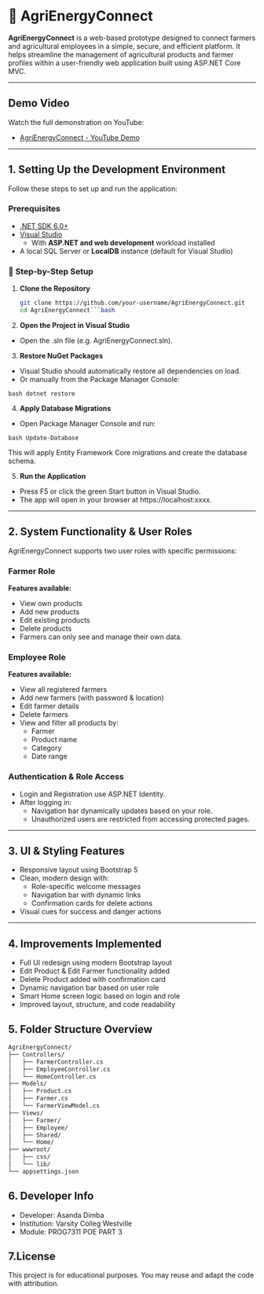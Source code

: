 # 🌾 AgriEnergyConnect

**AgriEnergyConnect** is a web-based prototype designed to connect farmers and agricultural employees in a simple, secure, and efficient platform. It helps streamline the management of agricultural products and farmer profiles within a user-friendly web application built using ASP.NET Core MVC.

---

## Demo Video

Watch the full demonstration on YouTube:  
- [AgriEnergyConnect - YouTube Demo](https://www.youtube.com/watch?v=YOUR_VIDEO_LINK_HERE)

---

## 1. Setting Up the Development Environment

Follow these steps to set up and run the application:

### Prerequisites

- [.NET SDK 6.0+](https://dotnet.microsoft.com/download)
- [Visual Studio](https://visualstudio.microsoft.com/)
  - With **ASP.NET and web development** workload installed
- A local SQL Server or **LocalDB** instance (default for Visual Studio)

### 🔧 Step-by-Step Setup

1. **Clone the Repository**
   ```bash
   git clone https://github.com/your-username/AgriEnergyConnect.git
   cd AgriEnergyConnect```bash

2. **Open the Project in Visual Studio**

- Open the .sln file (e.g. AgriEnergyConnect.sln).

3. **Restore NuGet Packages**

- Visual Studio should automatically restore all dependencies on load.
- Or manually from the Package Manager Console:

```bash dotnet restore```

4. **Apply Database Migrations**

- Open Package Manager Console and run:

```bash Update-Database```

This will apply Entity Framework Core migrations and create the database schema.

5. **Run the Application**

- Press F5 or click the green Start button in Visual Studio.
- The app will open in your browser at https://localhost:xxxx.

---

## 2. System Functionality & User Roles
AgriEnergyConnect supports two user roles with specific permissions:

### Farmer Role
**Features available:**

- View own products
- Add new products
- Edit existing products
- Delete products
- Farmers can only see and manage their own data.

### Employee Role
**Features available:**

- View all registered farmers
- Add new farmers (with password & location)
- Edit farmer details
- Delete farmers
- View and filter all products by:
  - Farmer
  - Product name
  - Category
  - Date range

### Authentication & Role Access

- Login and Registration use ASP.NET Identity.
- After logging in:
  - Navigation bar dynamically updates based on your role.
  - Unauthorized users are restricted from accessing protected pages.

---

## 3. UI & Styling Features

- Responsive layout using Bootstrap 5
- Clean, modern design with:
  - Role-specific welcome messages
  - Navigation bar with dynamic links
  - Confirmation cards for delete actions
- Visual cues for success and danger actions

---

## 4. Improvements Implemented

- Full UI redesign using modern Bootstrap layout
- Edit Product & Edit Farmer functionality added
- Delete Product added with confirmation card
- Dynamic navigation bar based on user role
- Smart Home screen logic based on login and role
- Improved layout, structure, and code readability

## 5. Folder Structure Overview

```bash
AgriEnergyConnect/
├── Controllers/
│   ├── FarmerController.cs
│   ├── EmployeeController.cs
│   └── HomeController.cs
├── Models/
│   ├── Product.cs
│   ├── Farmer.cs
│   └── FarmerViewModel.cs
├── Views/
│   ├── Farmer/
│   ├── Employee/
│   ├── Shared/
│   └── Home/
├── wwwroot/
│   ├── css/
│   └── lib/
└── appsettings.json
```

## 6. Developer Info

- Developer: Asanda Dimba
- Institution: Varsity Colleg Westville
- Module: PROG7311 POE PART 3

## 7.License

This project is for educational purposes. You may reuse and adapt the code with attribution.
